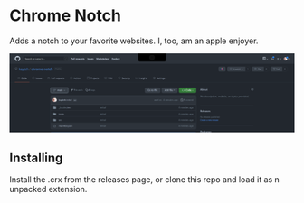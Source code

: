 # Chrome Notch

Adds a notch to your favorite websites. I, too, am an apple enjoyer.

![ridiculous example](docs/example.png)

## Installing

Install the .crx from the releases page, or clone this repo and load it as n unpacked extension.
